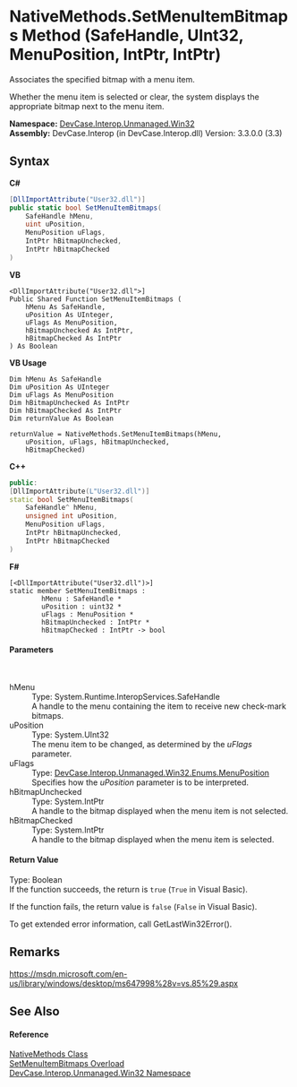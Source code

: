 # NativeMethods.SetMenuItemBitmaps Method (SafeHandle, UInt32, MenuPosition, IntPtr, IntPtr)
 

Associates the specified bitmap with a menu item. 

 Whether the menu item is selected or clear, the system displays the appropriate bitmap next to the menu item.

**Namespace:**&nbsp;<a href="N_DevCase_Interop_Unmanaged_Win32">DevCase.Interop.Unmanaged.Win32</a><br />**Assembly:**&nbsp;DevCase.Interop (in DevCase.Interop.dll) Version: 3.3.0.0 (3.3)

## Syntax

**C#**<br />
``` C#
[DllImportAttribute("User32.dll")]
public static bool SetMenuItemBitmaps(
	SafeHandle hMenu,
	uint uPosition,
	MenuPosition uFlags,
	IntPtr hBitmapUnchecked,
	IntPtr hBitmapChecked
)
```

**VB**<br />
``` VB
<DllImportAttribute("User32.dll">]
Public Shared Function SetMenuItemBitmaps ( 
	hMenu As SafeHandle,
	uPosition As UInteger,
	uFlags As MenuPosition,
	hBitmapUnchecked As IntPtr,
	hBitmapChecked As IntPtr
) As Boolean
```

**VB Usage**<br />
``` VB Usage
Dim hMenu As SafeHandle
Dim uPosition As UInteger
Dim uFlags As MenuPosition
Dim hBitmapUnchecked As IntPtr
Dim hBitmapChecked As IntPtr
Dim returnValue As Boolean

returnValue = NativeMethods.SetMenuItemBitmaps(hMenu, 
	uPosition, uFlags, hBitmapUnchecked, 
	hBitmapChecked)
```

**C++**<br />
``` C++
public:
[DllImportAttribute(L"User32.dll")]
static bool SetMenuItemBitmaps(
	SafeHandle^ hMenu, 
	unsigned int uPosition, 
	MenuPosition uFlags, 
	IntPtr hBitmapUnchecked, 
	IntPtr hBitmapChecked
)
```

**F#**<br />
``` F#
[<DllImportAttribute("User32.dll")>]
static member SetMenuItemBitmaps : 
        hMenu : SafeHandle * 
        uPosition : uint32 * 
        uFlags : MenuPosition * 
        hBitmapUnchecked : IntPtr * 
        hBitmapChecked : IntPtr -> bool 

```


#### Parameters
&nbsp;<dl><dt>hMenu</dt><dd>Type: System.Runtime.InteropServices.SafeHandle<br />A handle to the menu containing the item to receive new check-mark bitmaps.</dd><dt>uPosition</dt><dd>Type: System.UInt32<br />The menu item to be changed, as determined by the *uFlags* parameter.</dd><dt>uFlags</dt><dd>Type: <a href="T_DevCase_Interop_Unmanaged_Win32_Enums_MenuPosition">DevCase.Interop.Unmanaged.Win32.Enums.MenuPosition</a><br />Specifies how the *uPosition* parameter is to be interpreted.</dd><dt>hBitmapUnchecked</dt><dd>Type: System.IntPtr<br />A handle to the bitmap displayed when the menu item is not selected.</dd><dt>hBitmapChecked</dt><dd>Type: System.IntPtr<br />A handle to the bitmap displayed when the menu item is selected.</dd></dl>

#### Return Value
Type: Boolean<br />If the function succeeds, the return is `true` (`True` in Visual Basic). 

 If the function fails, the return value is `false` (`False` in Visual Basic). 

 To get extended error information, call GetLastWin32Error().

## Remarks
<a href="https://msdn.microsoft.com/en-us/library/windows/desktop/ms647998%28v=vs.85%29.aspx" target="_blank">https://msdn.microsoft.com/en-us/library/windows/desktop/ms647998%28v=vs.85%29.aspx</a>

## See Also


#### Reference
<a href="T_DevCase_Interop_Unmanaged_Win32_NativeMethods">NativeMethods Class</a><br /><a href="Overload_DevCase_Interop_Unmanaged_Win32_NativeMethods_SetMenuItemBitmaps">SetMenuItemBitmaps Overload</a><br /><a href="N_DevCase_Interop_Unmanaged_Win32">DevCase.Interop.Unmanaged.Win32 Namespace</a><br />